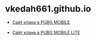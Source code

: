 
# vkedah661.github.io
<ul>
<li><a href="https://vkedah661.github.io/head.html">Сайт клана в PUBG MOBILE</a></li>
<br>
<li><a href="https://vkedah661.github.io/home.html">Сайт клана в PUBG MOBILE LITE </a></li>
</ul> 
 <link rel="shortcut icon" href="vkedah661.github.io/img/Новая папка/favicon-16x16.png">
